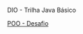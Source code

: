 DIO - Trilha Java Básico

[POO - Desafio](https://github.com/digitalinnovationone/trilha-java-basico/tree/main/desafios/poo)
